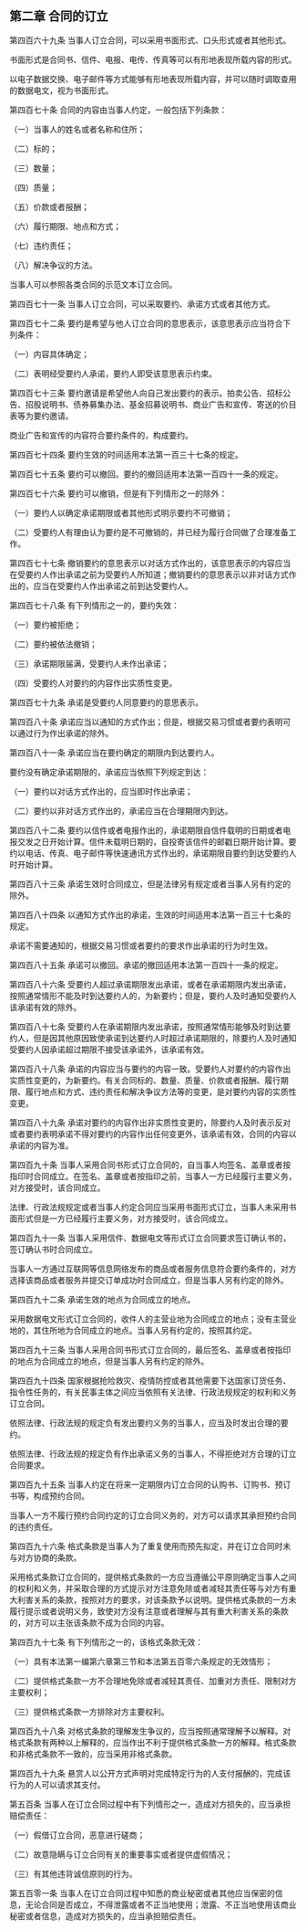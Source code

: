 ## 第二章 合同的订立

第四百六十九条 当事人订立合同，可以采用书面形式、口头形式或者其他形式。

书面形式是合同书、信件、电报、电传、传真等可以有形地表现所载内容的形式。

以电子数据交换、电子邮件等方式能够有形地表现所载内容，并可以随时调取查用的数据电文，视为书面形式。

第四百七十条 合同的内容由当事人约定，一般包括下列条款：

（一）当事人的姓名或者名称和住所；

（二）标的；

（三）数量；

（四）质量；

（五）价款或者报酬；

（六）履行期限、地点和方式；

（七）违约责任；

（八）解决争议的方法。

当事人可以参照各类合同的示范文本订立合同。

第四百七十一条 当事人订立合同，可以采取要约、承诺方式或者其他方式。

第四百七十二条 要约是希望与他人订立合同的意思表示，该意思表示应当符合下列条件：

（一）内容具体确定；

（二）表明经受要约人承诺，要约人即受该意思表示约束。

第四百七十三条 要约邀请是希望他人向自己发出要约的表示。拍卖公告、招标公告、招股说明书、债券募集办法、基金招募说明书、商业广告和宣传、寄送的价目表等为要约邀请。

商业广告和宣传的内容符合要约条件的，构成要约。

第四百七十四条 要约生效的时间适用本法第一百三十七条的规定。

第四百七十五条 要约可以撤回。要约的撤回适用本法第一百四十一条的规定。

第四百七十六条 要约可以撤销，但是有下列情形之一的除外：

（一）要约人以确定承诺期限或者其他形式明示要约不可撤销；

（二）受要约人有理由认为要约是不可撤销的，并已经为履行合同做了合理准备工作。

第四百七十七条 撤销要约的意思表示以对话方式作出的，该意思表示的内容应当在受要约人作出承诺之前为受要约人所知道；撤销要约的意思表示以非对话方式作出的，应当在受要约人作出承诺之前到达受要约人。

第四百七十八条 有下列情形之一的，要约失效：

（一）要约被拒绝；

（二）要约被依法撤销；

（三）承诺期限届满，受要约人未作出承诺；

（四）受要约人对要约的内容作出实质性变更。

第四百七十九条 承诺是受要约人同意要约的意思表示。

第四百八十条 承诺应当以通知的方式作出；但是，根据交易习惯或者要约表明可以通过行为作出承诺的除外。

第四百八十一条 承诺应当在要约确定的期限内到达要约人。

要约没有确定承诺期限的，承诺应当依照下列规定到达：

（一）要约以对话方式作出的，应当即时作出承诺；

（二）要约以非对话方式作出的，承诺应当在合理期限内到达。

第四百八十二条 要约以信件或者电报作出的，承诺期限自信件载明的日期或者电报交发之日开始计算。信件未载明日期的，自投寄该信件的邮戳日期开始计算。要约以电话、传真、电子邮件等快速通讯方式作出的，承诺期限自要约到达受要约人时开始计算。

第四百八十三条 承诺生效时合同成立，但是法律另有规定或者当事人另有约定的除外。

第四百八十四条 以通知方式作出的承诺，生效的时间适用本法第一百三十七条的规定。

承诺不需要通知的，根据交易习惯或者要约的要求作出承诺的行为时生效。

第四百八十五条 承诺可以撤回。承诺的撤回适用本法第一百四十一条的规定。

第四百八十六条 受要约人超过承诺期限发出承诺，或者在承诺期限内发出承诺，按照通常情形不能及时到达要约人的，为新要约；但是，要约人及时通知受要约人该承诺有效的除外。

第四百八十七条 受要约人在承诺期限内发出承诺，按照通常情形能够及时到达要约人，但是因其他原因致使承诺到达要约人时超过承诺期限的，除要约人及时通知受要约人因承诺超过期限不接受该承诺外，该承诺有效。

第四百八十八条 承诺的内容应当与要约的内容一致。受要约人对要约的内容作出实质性变更的，为新要约。有关合同标的、数量、质量、价款或者报酬、履行期限、履行地点和方式、违约责任和解决争议方法等的变更，是对要约内容的实质性变更。

第四百八十九条 承诺对要约的内容作出非实质性变更的，除要约人及时表示反对或者要约表明承诺不得对要约的内容作出任何变更外，该承诺有效，合同的内容以承诺的内容为准。

第四百九十条 当事人采用合同书形式订立合同的，自当事人均签名、盖章或者按指印时合同成立。在签名、盖章或者按指印之前，当事人一方已经履行主要义务，对方接受时，该合同成立。

法律、行政法规规定或者当事人约定合同应当采用书面形式订立，当事人未采用书面形式但是一方已经履行主要义务，对方接受时，该合同成立。

第四百九十一条 当事人采用信件、数据电文等形式订立合同要求签订确认书的，签订确认书时合同成立。

当事人一方通过互联网等信息网络发布的商品或者服务信息符合要约条件的，对方选择该商品或者服务并提交订单成功时合同成立，但是当事人另有约定的除外。

第四百九十二条 承诺生效的地点为合同成立的地点。

采用数据电文形式订立合同的，收件人的主营业地为合同成立的地点；没有主营业地的，其住所地为合同成立的地点。当事人另有约定的，按照其约定。

第四百九十三条 当事人采用合同书形式订立合同的，最后签名、盖章或者按指印的地点为合同成立的地点，但是当事人另有约定的除外。

第四百九十四条 国家根据抢险救灾、疫情防控或者其他需要下达国家订货任务、指令性任务的，有关民事主体之间应当依照有关法律、行政法规规定的权利和义务订立合同。

依照法律、行政法规的规定负有发出要约义务的当事人，应当及时发出合理的要约。

依照法律、行政法规的规定负有作出承诺义务的当事人，不得拒绝对方合理的订立合同要求。

第四百九十五条 当事人约定在将来一定期限内订立合同的认购书、订购书、预订书等，构成预约合同。

当事人一方不履行预约合同约定的订立合同义务的，对方可以请求其承担预约合同的违约责任。

第四百九十六条 格式条款是当事人为了重复使用而预先拟定，并在订立合同时未与对方协商的条款。

采用格式条款订立合同的，提供格式条款的一方应当遵循公平原则确定当事人之间的权利和义务，并采取合理的方式提示对方注意免除或者减轻其责任等与对方有重大利害关系的条款，按照对方的要求，对该条款予以说明。提供格式条款的一方未履行提示或者说明义务，致使对方没有注意或者理解与其有重大利害关系的条款的，对方可以主张该条款不成为合同的内容。

第四百九十七条 有下列情形之一的，该格式条款无效：

（一）具有本法第一编第六章第三节和本法第五百零六条规定的无效情形；

（二）提供格式条款一方不合理地免除或者减轻其责任、加重对方责任、限制对方主要权利；

（三）提供格式条款一方排除对方主要权利。

第四百九十八条 对格式条款的理解发生争议的，应当按照通常理解予以解释。对格式条款有两种以上解释的，应当作出不利于提供格式条款一方的解释。格式条款和非格式条款不一致的，应当采用非格式条款。

第四百九十九条 悬赏人以公开方式声明对完成特定行为的人支付报酬的，完成该行为的人可以请求其支付。


第五百条 当事人在订立合同过程中有下列情形之一，造成对方损失的，应当承担赔偿责任：

（一）假借订立合同，恶意进行磋商；

（二）故意隐瞒与订立合同有关的重要事实或者提供虚假情况；

（三）有其他违背诚信原则的行为。

第五百零一条 当事人在订立合同过程中知悉的商业秘密或者其他应当保密的信息，无论合同是否成立，不得泄露或者不正当地使用；泄露、不正当地使用该商业秘密或者信息，造成对方损失的，应当承担赔偿责任。